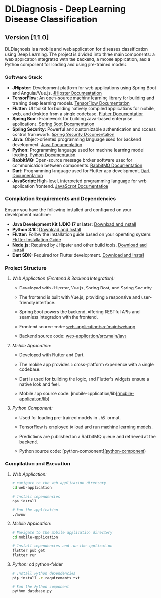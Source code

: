 # DLDiagnosis - Deep Learning Disease Classification

## Version [1.1.0]

DLDiagnosis is a mobile and web application for diseases classification using Deep Learning. The project is divided into three main components: a web application integrated with the backend, a mobile application, and a Python component for loading and using pre-trained models.

### Software Stack

- **JHipster:** Development platform for web applications using Spring Boot and Angular/Vue.js. [JHipster Documentation](https://www.jhipster.tech/documentation-archive/v7.0.0/)
- **TensorFlow:** An open-source machine learning library for building and training deep learning models. [TensorFlow Documentation](https://www.tensorflow.org/guide)
- **Flutter:** UI toolkit for building natively compiled applications for mobile, web, and desktop from a single codebase. [Flutter Documentation](https://flutter.dev/docs)
- **Spring Boot:** Framework for building Java-based enterprise applications. [Spring Boot Documentation](https://docs.spring.io/spring-boot/docs/current/reference/html/getting-started.html)
- **Spring Security:** Powerful and customizable authentication and access control framework. [Spring Security Documentation](https://docs.spring.io/spring-security/site/docs/current/reference/html5/)
- **Java:** Object-oriented programming language used for backend development. [Java Documentation](https://docs.oracle.com/en/java/)
- **Python:** Programming language used for machine learning model loading. [Python Documentation](https://docs.python.org/3/)
- **RabbitMQ:** Open-source message broker software used for communication between components. [RabbitMQ Documentation](https://www.rabbitmq.com/documentation.html)
- **Dart:** Programming language used for Flutter app development. [Dart Documentation](https://dart.dev/guides)
- **JavaScript:** High-level, interpreted programming language for web application frontend. [JavaScript Documentation](https://developer.mozilla.org/en-US/docs/Web/JavaScript/Guide)


### Compilation Requirements and Dependencies

Ensure you have the following installed and configured on your development machine:

- **Java Development Kit (JDK) 17 or later:** [Download and Install](https://adoptium.net/)
- **Python 3.10:** [Download and Install](https://www.python.org/downloads/release)
- **Flutter:** Follow the installation guide based on your operating system: [Flutter Installation Guide](https://flutter.dev/docs/get-started/install)
- **Node.js:** Required by JHipster and other build tools. [Download and Install](https://nodejs.org/en/download/)
- **Dart SDK:** Required for Flutter development. [Download and Install](https://dart.dev/get-dart)

### Project Structure

1. *Web Application (Frontend & Backend Integration):*
   - Developed with JHipster, Vue.js, Spring Boot, and Spring Security.
   - The frontend is built with Vue.js, providing a responsive and user-friendly interface.
   - Spring Boot powers the backend, offering RESTful APIs and seamless integration with the frontend.
   
   - Frontend source code: [web-application/src/main/webapp](web-application/src/main/webapp)
   - Backend source code: [web-application/src/main/java](web-application/src/main/java)

2. *Mobile Application:*
   - Developed with Flutter and Dart.
   - The mobile app provides a cross-platform experience with a single codebase.
   - Dart is used for building the logic, and Flutter's widgets ensure a native look and feel.

   - Mobile app source code: [mobile-application/lib][(mobile-application/lib](https://github.com/mabouelkhir/dldiagnostics))

3. *Python Component:*
   - Used for loading pre-trained models in `.h5` format.
   - TensorFlow is employed to load and run machine learning models.
   - Predictions are published on a RabbitMQ queue and retrieved at the backend.

   - Python source code: [python-component][(python-component](https://github.com/najiaokacha/DLDiagnosisClassification/tree/master))

### Compilation and Execution

1. *Web Application:*
   ```bash
   # Navigate to the web application directory
   cd web-application

   # Install dependencies
   npm install

   # Run the application
   ./mvnw

2. *Mobile Application:*
    ```bash
    # Navigate to the mobile application directory
    cd mobile-application
    
    # Install dependencies and run the application
    flutter pub get
    flutter run

3. *Python:*
cd python-folder
    ```bash
    # Install Python dependencies
    pip install -r requirements.txt
    
    # Run the Python component
    python database.py

